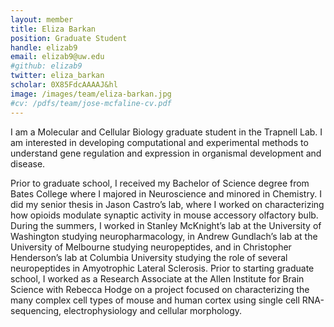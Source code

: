 ```yaml
---
layout: member
title: Eliza Barkan
position: Graduate Student
handle: elizab9
email: elizab9@uw.edu
#github: elizab9
twitter: eliza_barkan
scholar: 0X85FdcAAAAJ&hl
image: /images/team/eliza-barkan.jpg
#cv: /pdfs/team/jose-mcfaline-cv.pdf
---
```


I am a Molecular and Cellular Biology graduate student in the Trapnell Lab. I am interested in developing computational and experimental methods to understand gene regulation and expression in organismal development and disease.

Prior to graduate school, I received my Bachelor of Science degree from Bates College where I majored in Neuroscience and minored in Chemistry. I did my senior thesis in Jason Castro’s lab, where I worked on characterizing how opioids modulate synaptic activity in mouse accessory olfactory bulb. During the summers, I worked in Stanley McKnight’s lab at the University of Washington studying neuropharmacology, in Andrew Gundlach’s lab at the University of Melbourne studying neuropeptides, and in Christopher Henderson’s lab at Columbia University studying the role of several neuropeptides in Amyotrophic Lateral Sclerosis. Prior to starting graduate school, I worked as a Research Associate at the Allen Institute for Brain Science with Rebecca Hodge on a project focused on characterizing the many complex cell types of mouse and human cortex using single cell RNA-sequencing, electrophysiology and cellular morphology.
